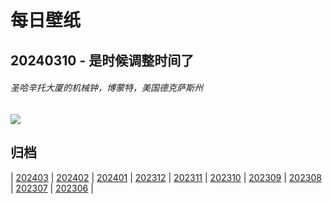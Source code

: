 # 每日壁纸

## 20240310 - 是时候调整时间了

###### 圣哈辛托大厦的机械钟，博蒙特，美国德克萨斯州

![](https://www.bing.com/th?id=OHR.BeaumontClock_ZH-CN5288086713_UHD.jpg)

## 归档

| [202403](/202403/README.md)
| [202402](/202402/README.md)
| [202401](/202401/README.md)
| [202312](/202312/README.md)
| [202311](/202311/README.md)
| [202310](/202310/README.md)
| [202309](/202309/README.md)
| [202308](/202308/README.md)
| [202307](/202307/README.md)
| [202306](/202306/README.md)
|